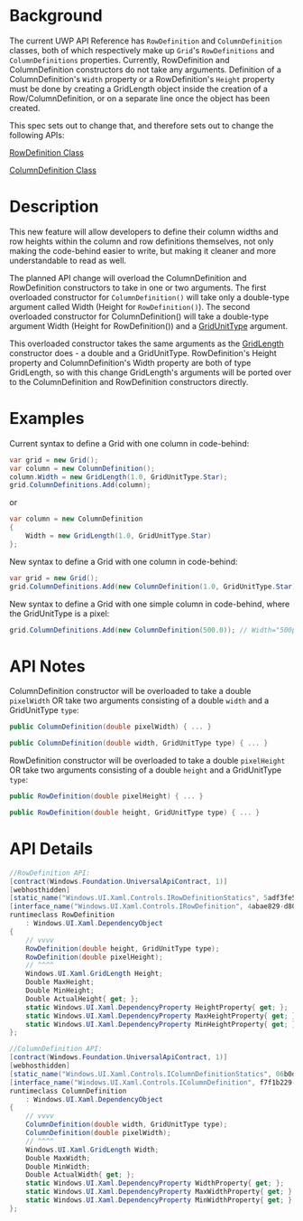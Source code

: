 
<!-- The purpose of this spec is to describe a new feature and
its APIs that make up a new feature in WinUI. -->

<!-- There are two audiences for the spec. The first are people
that want to evaluate and give feedback on the API, as part of
the submission process.  When it's complete
it will be incorporated into the public documentation at
docs.microsoft.com (http://docs.microsoft.com/uwp/toolkits/winui/).
Hopefully we'll be able to copy it mostly verbatim.
So the second audience is everyone that reads there to learn how
and why to use this API. -->

# Background
<!-- Use this section to provide background context for the new API(s) 
in this spec. -->

<!-- This section and the appendix are the only sections that likely
do not get copied to docs.microsoft.com; they're just an aid to reading this spec. -->

<!-- If you're modifying an existing API, included a link here to the
existing page(s) -->

<!-- For example, this section is a place to explain why you're adding this API rather than
modifying an existing API. -->

<!-- For example, this is a place to provide a brief explanation of some dependent
area, just explanation enough to understand this new API, rather than telling
the reader "go read 100 pages of background information posted at ...". -->

The current UWP API Reference has `RowDefinition` and `ColumnDefinition` classes, both of which respectively make up `Grid`'s `RowDefinitions` and `ColumnDefinitions` properties. Currently, RowDefinition and ColumnDefinition constructors do not take any arguments. Definition of a ColumnDefinition's `Width` property or a RowDefinition's `Height` property must be done by creating a GridLength object inside the creation of a Row/ColumnDefinition, or on a separate line once the object has been created.

This spec sets out to change that, and therefore sets out to change the following APIs:

[RowDefinition Class](https://docs.microsoft.com/uwp/api/Windows.UI.Xaml.Controls.RowDefinition)

[ColumnDefinition Class](https://docs.microsoft.com/uwp/api/windows.ui.xaml.controls.columndefinition)

# Description
<!-- Use this section to provide a brief description of the feature.
For an example, see the introduction to the PasswordBox control 
(http://docs.microsoft.com/windows/uwp/design/controls-and-patterns/password-box). -->
This new feature will allow developers to define their column widths and row heights within the column and row definitions themselves, not only making the code-behind easier to write, but making it cleaner and more understandable to read as well. 

The planned API change will overload the ColumnDefinition and RowDefinition constructors to take in one or two arguments. The first overloaded constructor for `ColumnDefinition()` will take only a double-type argument called Width (Height for `RowDefinition()`). The second overloaded constructor for ColumnDefinition() will take a double-type argument Width (Height for RowDefinition()) and a [GridUnitType](https://docs.microsoft.com/en-us/uwp/api/windows.ui.xaml.gridlength.gridunittype) argument.

This overloaded constructor takes the same arguments as the [GridLength](https://docs.microsoft.com/en-us/uwp/api/Windows.UI.Xaml.GridLength) constructor does - a double and a GridUnitType.  RowDefinition's Height property and ColumnDefinition's Width property are both of type GridLength, so with this change GridLength's arguments will be ported over to the ColumnDefinition and RowDefinition constructors directly.

# Examples
<!-- Use this section to explain the features of the API, showing
example code with each description. The general format is: 
  feature explanation,
  example code
  feature explanation,
  example code
  etc.-->
  
<!-- Code samples should be in C# and/or C++/WinRT -->

<!-- As an example of this section, see the Examples section for the PasswordBox control 
(https://docs.microsoft.com/windows/uwp/design/controls-and-patterns/password-box#examples). -->
Current syntax to define a Grid with one column in code-behind:
```csharp
var grid = new Grid();
var column = new ColumnDefinition();
column.Width = new GridLength(1.0, GridUnitType.Star);
grid.ColumnDefinitions.Add(column);
```

or

```csharp
var column = new ColumnDefinition
{
    Width = new GridLength(1.0, GridUnitType.Star)
};
```


New syntax to define a Grid with one column in code-behind:
```csharp
var grid = new Grid();
grid.ColumnDefinitions.Add(new ColumnDefinition(1.0, GridUnitType.Star)); // Width="1*"
```

New syntax to define a Grid with one simple column in code-behind, where the GridUnitType is a pixel:
```csharp
grid.ColumnDefinitions.Add(new ColumnDefinition(500.0)); // Width="500px"
```

<!-- # Remarks -->
<!-- Explanation and guidance that doesn't fit into the Examples section. -->

<!-- APIs should only throw exceptions in exceptional conditions; basically,
only when there's a bug in the caller, such as argument exception.  But if for some
reason it's necessary for a caller to catch an exception from an API, call that
out with an explanation either here or in the Examples -->

# API Notes
ColumnDefinition constructor will be overloaded to take a double `pixelWidth` OR take two arguments consisting of a double `width` and a GridUnitType `type`:

```csharp
public ColumnDefinition(double pixelWidth) { ... }
```

```csharp
public ColumnDefinition(double width, GridUnitType type) { ... }
```

RowDefinition constructor will be overloaded to take a double `pixelHeight` OR take two arguments consisting of a double `height` and a GridUnitType `type`:

```csharp
public RowDefinition(double pixelHeight) { ... }
```

```csharp
public RowDefinition(double height, GridUnitType type) { ... }
```

# API Details
```csharp
//RowDefinition API:
[contract(Windows.Foundation.UniversalApiContract, 1)]
[webhosthidden]
[static_name("Windows.UI.Xaml.Controls.IRowDefinitionStatics", 5adf3fe5-2056-4724-94d6-e4812b022ec8)]
[interface_name("Windows.UI.Xaml.Controls.IRowDefinition", 4abae829-d80c-4a5e-a48c-f8b3d3b6533d)]
runtimeclass RowDefinition
    : Windows.UI.Xaml.DependencyObject
{
    // vvvv
    RowDefinition(double height, GridUnitType type);
    RowDefinition(double pixelHeight);
    // ^^^^
    Windows.UI.Xaml.GridLength Height;
    Double MaxHeight;
    Double MinHeight;
    Double ActualHeight{ get; };
    static Windows.UI.Xaml.DependencyProperty HeightProperty{ get; };
    static Windows.UI.Xaml.DependencyProperty MaxHeightProperty{ get; };
    static Windows.UI.Xaml.DependencyProperty MinHeightProperty{ get; };
};

//ColumnDefinition API:
[contract(Windows.Foundation.UniversalApiContract, 1)]
[webhosthidden]
[static_name("Windows.UI.Xaml.Controls.IColumnDefinitionStatics", 06b0d728-d044-40c6-942e-ae60eac74851)]
[interface_name("Windows.UI.Xaml.Controls.IColumnDefinition", f7f1b229-f024-467f-970a-7e705615db7b)]
runtimeclass ColumnDefinition
    : Windows.UI.Xaml.DependencyObject
{
    // vvvv
    ColumnDefinition(double width, GridUnitType type);
    ColumnDefinition(double pixelWidth);
    // ^^^^
    Windows.UI.Xaml.GridLength Width;
    Double MaxWidth;
    Double MinWidth;
    Double ActualWidth{ get; };
    static Windows.UI.Xaml.DependencyProperty WidthProperty{ get; };
    static Windows.UI.Xaml.DependencyProperty MaxWidthProperty{ get; };
    static Windows.UI.Xaml.DependencyProperty MinWidthProperty{ get; };
};
```

<!-- # Appendix -->
<!-- Anything else that you want to write down for posterity, but 
that isn't necessary to understand the purpose and usage of the API.
For example, implementation details. -->
